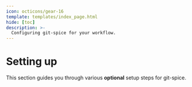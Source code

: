 ```yaml
---
icon: octicons/gear-16
template: templates/index_page.html
hide: [toc]
description: >-
  Configuring git-spice for your workflow.
---
```


# Setting up

This section guides you through various **optional** setup steps for git-spice.
